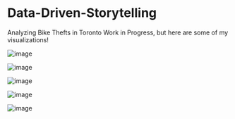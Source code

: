 # Data-Driven-Storytelling
Analyzing Bike Thefts in Toronto
 Work in Progress, but here are some of my visualizations!

 ![image](https://github.com/khushil-sketch/Data-Driven-Storytelling/assets/52947378/b22e7aea-3307-49e9-aa8d-38ced0f7faad)

 ![image](https://github.com/khushil-sketch/Data-Driven-Storytelling/assets/52947378/6a5e2d59-3e3a-4a8b-8156-c13d8e698335)

![image](https://github.com/khushil-sketch/Data-Driven-Storytelling/assets/52947378/83fd4856-b740-4ca8-9535-7575b9a1760a)

![image](https://github.com/khushil-sketch/Data-Driven-Storytelling/assets/52947378/74d432aa-7600-4163-a68c-02fb904bc979)

![image](https://github.com/khushil-sketch/Data-Driven-Storytelling/assets/52947378/f3c8eb92-54ac-4448-8444-366e24628530)

